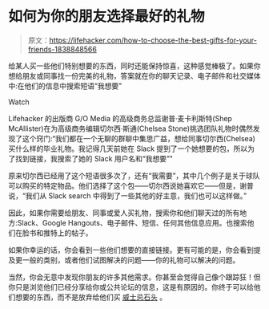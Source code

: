 # 如何为你的朋友选择最好的礼物

> 原文：<https://lifehacker.com/how-to-choose-the-best-gifts-for-your-friends-1838848566>

给某人买一些他们特别想要的东西，同时还能保持惊喜，这种感觉棒极了。如果你想给朋友或同事找一份完美的礼物，答案就在你的聊天记录、电子邮件和社交媒体中:在他们的信息中搜索短语“我想要”

Watch

Lifehacker 的出版商 G/O Media 的高级商务总监谢普·麦卡利斯特(Shep McAllister)在为高级商务编辑切尔西·斯通(Chelsea Stone)挑选团队礼物时偶然发现了这个窍门:“我们都在一个无聊的群聊中集思广益，想给同事切尔西(Chelsea)买什么样的毕业礼物。我记得几天前她在 Slack 提到了一个她想要的包，所以为了找到链接，我搜索了她的 Slack 用户名和“我想要”"

原来切尔西已经用了这个短语很多次了，还有“我需要”，其中几个例子是关于球队可以购买的特定物品。他们选择了这个包——切尔西说她喜欢它——但是，谢普说，“我们从 Slack search 中得到了一些其他的好主意，我们也可以这样做。”

因此，如果你需要给朋友、同事或爱人买礼物，搜索你和他们聊天过的所有地方:Slack、Google Hangouts、电子邮件、短信、任何其他信息应用。也搜索他们在脸书和推特上的帖子。

如果你幸运的话，你会看到一些他们想要的直接链接。更有可能的是，你会看到提及更一般的类别，或者他们试图解决的问题——你的礼物可以解决的问题。

当然，你会无意中发现你朋友的许多其他需求。你甚至会觉得自己像个跟踪狂！但你只是浏览他们已经分享给你或公共论坛的信息，这是有原因的。你终于可以给他们想要的东西，而不是放弃给他们买 [威士忌石头](https://skillet.lifehacker.com/a-use-for-those-dumb-whiskey-stones-someone-gave-you-1831104921) 。